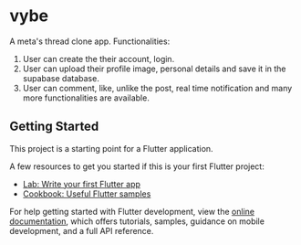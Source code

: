 # vybe

A meta's thread clone app. 
Functionalities: 
  1. User can create the their account, login.
  2. User can upload their profile image, personal details and save it in the supabase database.
  3. User can comment, like, unlike the post, real time notification and  many more functionalities are available. 
## Getting Started

This project is a starting point for a Flutter application.

A few resources to get you started if this is your first Flutter project:

- [Lab: Write your first Flutter app](https://docs.flutter.dev/get-started/codelab)
- [Cookbook: Useful Flutter samples](https://docs.flutter.dev/cookbook)

For help getting started with Flutter development, view the
[online documentation](https://docs.flutter.dev/), which offers tutorials,
samples, guidance on mobile development, and a full API reference.
